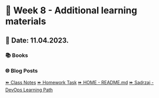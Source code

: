 # 📖 Week 8 - Additional learning materials
## 📅 Date: 11.04.2023.

### 📚 Books

### 🌐 Blog Posts


[:fast_forward: Class Notes](/devops-mentorship-program/04-april/week-9-110423/00-class-notes.md)
[:fast_forward: Homework Task](/devops-mentorship-program/04-april/week-9-110423/01-homework.md)
[:fast_forward: HOME - README.md](../../../README.md)
[:fast_forward: Sadrzaj - DevOps Learning Path](../../../table-of-contents.md)
